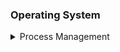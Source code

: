 ### Operating System
<details>
<summary>Process Management</summary>

- [Fork](process/fork/)
- [Shared Memory](process/shm/)
- [Ordinary Pipes](process/pipes/)
<details>